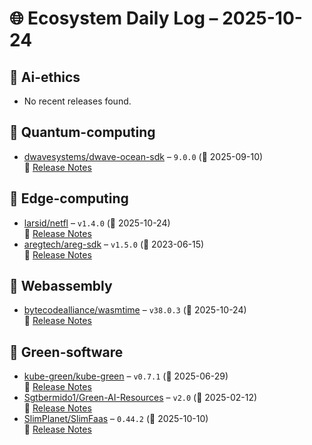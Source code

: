 # 🌐 Ecosystem Daily Log – 2025-10-24

## 🔹 Ai-ethics
- No recent releases found.

## 🔹 Quantum-computing
- [dwavesystems/dwave-ocean-sdk](https://github.com/dwavesystems/dwave-ocean-sdk/releases/tag/9.0.0) – `9.0.0` (📅 2025-09-10)  
  🔗 [Release Notes](https://github.com/dwavesystems/dwave-ocean-sdk/releases/tag/9.0.0)

## 🔹 Edge-computing
- [larsid/netfl](https://github.com/larsid/netfl/releases/tag/v1.4.0) – `v1.4.0` (📅 2025-10-24)  
  🔗 [Release Notes](https://github.com/larsid/netfl/releases/tag/v1.4.0)
- [aregtech/areg-sdk](https://github.com/aregtech/areg-sdk/releases/tag/v1.5.0) – `v1.5.0` (📅 2023-06-15)  
  🔗 [Release Notes](https://github.com/aregtech/areg-sdk/releases/tag/v1.5.0)

## 🔹 Webassembly
- [bytecodealliance/wasmtime](https://github.com/bytecodealliance/wasmtime/releases/tag/v38.0.3) – `v38.0.3` (📅 2025-10-24)  
  🔗 [Release Notes](https://github.com/bytecodealliance/wasmtime/releases/tag/v38.0.3)

## 🔹 Green-software
- [kube-green/kube-green](https://github.com/kube-green/kube-green/releases/tag/v0.7.1) – `v0.7.1` (📅 2025-06-29)  
  🔗 [Release Notes](https://github.com/kube-green/kube-green/releases/tag/v0.7.1)
- [Sgtbermido1/Green-AI-Resources](https://github.com/Sgtbermido1/Green-AI-Resources/releases/tag/v2.0) – `v2.0` (📅 2025-02-12)  
  🔗 [Release Notes](https://github.com/Sgtbermido1/Green-AI-Resources/releases/tag/v2.0)
- [SlimPlanet/SlimFaas](https://github.com/SlimPlanet/SlimFaas/releases/tag/0.44.2) – `0.44.2` (📅 2025-10-10)  
  🔗 [Release Notes](https://github.com/SlimPlanet/SlimFaas/releases/tag/0.44.2)